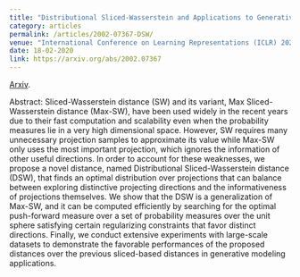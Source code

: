```yaml
---
title: "Distributional Sliced-Wasserstein and Applications to Generative Modeling"
category: articles
permalink: /articles/2002-07367-DSW/
venue: "International Conference on Learning Representations (ICLR) 2021 (Spotlight 3.8%)"
date: 18-02-2020
link: https://arxiv.org/abs/2002.07367
---
```


<a href="https://arxiv.org/abs/2002.07367">Arxiv</a>.

Abstract: Sliced-Wasserstein distance (SW) and its variant, Max Sliced-Wasserstein distance (Max-SW), have been used widely in the recent years due to their fast computation and scalability even when the probability measures lie in a very high dimensional space. However, SW requires many unnecessary projection samples to approximate its value while Max-SW only uses the most important projection, which ignores the information of other useful directions. In order to account for these weaknesses, we propose a novel distance, named Distributional Sliced-Wasserstein distance (DSW), that finds an optimal distribution over projections that can balance between exploring distinctive projecting directions and the informativeness of projections themselves. We show that the DSW is a generalization of Max-SW, and it can be computed efficiently by searching for the optimal push-forward measure over a set of probability measures over the unit sphere satisfying certain regularizing constraints that favor distinct directions. Finally, we conduct extensive experiments with large-scale datasets to demonstrate the favorable performances of the proposed distances over the previous sliced-based distances in generative modeling applications.

